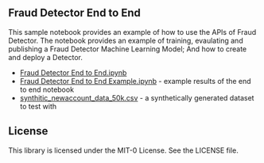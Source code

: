 
## Fraud Detector End to End 

This sample notebook provides an example of how to use the APIs of Fraud Detector. The notebook provides an example of training, evaulating and publishing a Fraud Detector Machine Learning Model; And how to create and deploy a Detector. 

- [Fraud Detector End to End.ipynb](Fraud_Detector_End_to_End.ipynb)
- [Fraud Detector End to End Example.ipynb](Fraud_Detector_End_to_End_Example_Results.ipynb) - example results of the end to end notebook 
- [synthitic_newaccount_data_50k.csv](synthitic_newaccount_data_50k.csv) - a synthetically generated dataset to test with 

## License
This library is licensed under the MIT-0 License. See the LICENSE file.
